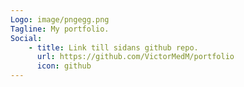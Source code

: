 ```yaml
---
Logo: image/pngegg.png
Tagline: My portfolio.
Social:
    - title: Link till sidans github repo.
      url: https://github.com/VictorMedM/portfolio
      icon: github
---
```

